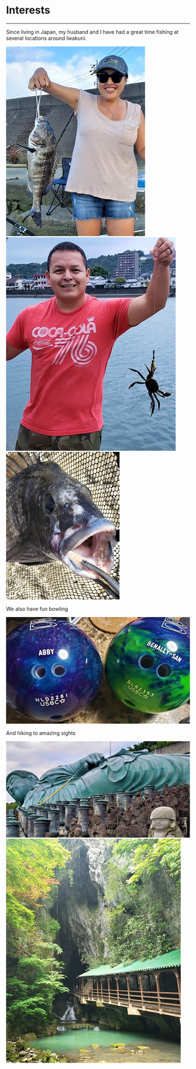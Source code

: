 # Interests
------------------------------

Since living in Japan, my husband and I have had a great time fishing at several locations around Iwakuni.

![fishing1](fishing1.jpg)
![fish2](fishing2.jpg)
![fish3](fishteeth.jpg)

We also have fun bowling

![bowling](bowling.jpg)

And hiking to amazing sights

![budda](budda.jpg)
![cave](cave.jpg)
